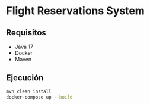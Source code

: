 # Flight Reservations System

## Requisitos
- Java 17
- Docker
- Maven

## Ejecución
```bash
mvn clean install
docker-compose up --build